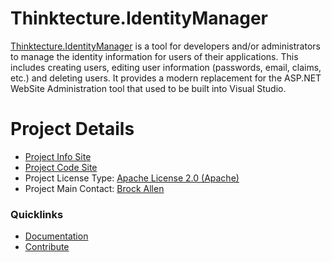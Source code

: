 # Thinktecture.IdentityManager

[Thinktecture.IdentityManager](https://github.com/thinktecture/Thinktecture.IdentityManager/wiki)
is a tool for developers and/or administrators to manage the identity
information for users of their applications. This includes creating
users, editing user information (passwords, email, claims, etc.) and
deleting users. It provides a modern replacement for the ASP.NET WebSite
Administration tool that used to be built into Visual Studio.

# Project Details

* [Project Info Site](https://github.com/thinktecture/Thinktecture.IdentityManager/wiki)
* [Project Code Site](https://github.com/thinktecture/Thinktecture.IdentityManager)
* Project License Type: [Apache License 2.0 (Apache)](https://github.com/thinktecture/Thinktecture.IdentityManager/blob/master/LICENSE)
* Project Main Contact: [Brock Allen](https://github.com/brockallen)

### Quicklinks

* [Documentation](https://github.com/thinktecture/Thinktecture.IdentityManager/wiki)
* [Contribute](https://github.com/thinktecture/Thinktecture.IdentityManager/blob/dev/CONTRIBUTING.md)

